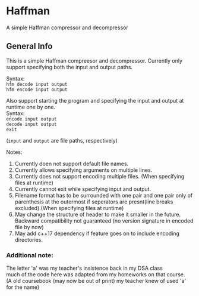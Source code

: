 # Haffman
A simple Haffman compressor and decompressor

## General Info

This is a simple Haffman compreesor and decompressor. Currently only support specifying both the input and output paths.  

Syntax:  
`hfm decode input output`  
`hfm encode input output`  
        
Also support starting the program and specifying the input and output at runtime one by one.  
Syntax:  
`encode input output`  
`decode input output`  
`exit`  

(`input` and `output` are file paths, respectively)

Notes:
1. Currently doen not support default file names.
2. Currently allows specifying arguments on multiple lines.
3. Currently does not support encoding multiple files. (When specifying files at runtime)
4. Currently cannot exit while specifying input and output.
5. Filename format has to be surrounded with one pair and one pair only of parenthesis at the outermost if seperators are presnt(line breaks excluded).(When specifying files at runtime)
6. May change the structure of header to make it smaller in the future. Backward compatibility not guaranteed (no version signature in encoded file by now)
7. May add c++17 dependency if feature goes on to include encoding directories.


### Additional note:  
The letter 'a' was my teacher's insistence back in my DSA class  
much of the code here was adapted from my homeworks on that course.  
(A old coursebook (may now be out of print) my teacher knew of used 'a' for the name)
